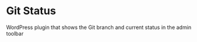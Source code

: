Git Status
=============

WordPress plugin that shows the Git branch and current status in the admin toolbar
